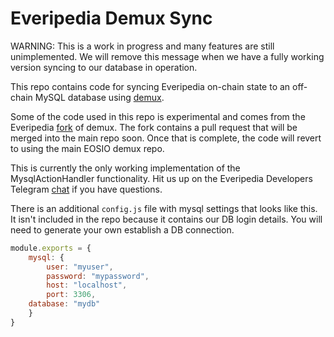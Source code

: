 # Everipedia Demux Sync

WARNING: This is a work in progress and many features are still unimplemented. We will remove this message when we have a fully working version syncing to our database in operation. 

This repo contains code for syncing Everipedia on-chain state to an off-chain MySQL database using [demux](https://github.com/EOSIO/demux-js/).

Some of the code used in this repo is experimental and comes from the Everipedia [fork](https://github.com/EveripediaNetwork/demux-js/) of demux. The fork contains a pull request that will be merged into the main repo soon. Once that is complete, the code will revert to using the main EOSIO demux repo. 

This is currently the only working implementation of the MysqlActionHandler functionality. Hit us up on the Everipedia Developers Telegram [chat](https://t.me/epdevelopers) if you have questions. 

There is an additional `config.js` file with mysql settings that looks like this. It isn't included in the repo because it contains our DB login details. You will need to generate your own establish a DB connection. 

```js
module.exports = {
    mysql: {
        user: "myuser",
        password: "mypassword",
        host: "localhost",
        port: 3306,
	database: "mydb"
    }
}
```
